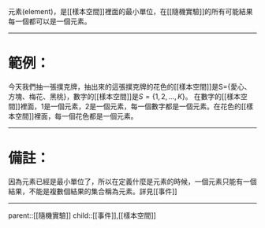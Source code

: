 元素(element)，是[[樣本空間]]裡面的最小單位，在[[隨機實驗]]的所有可能結果每一個都可以是一個元素。
- - -
# 範例：
今天我們抽一張撲克牌，抽出來的這張撲克牌的花色的[[樣本空間]]是S={愛心、方塊、梅花、黑桃}，數字的[[樣本空間]]是$S=\lbrace{1,2,\ldots,K}\rbrace$。
在數字的[[樣本空間]]裡面，1是一個元素，2是一個元素，每一個數字都是一個元素。在花色的[[樣本空間]]裡面，每一個花色都是一個元素。
- - -
# 備註：
因為元素已經是最小單位了，所以在定義什麼是元素的時候，一個元素只能有一個結果，不能是複數個結果的集合稱為元素。詳見[[事件]]
- - -
parent::[[隨機實驗]]
child::[[事件]],[[樣本空間]]